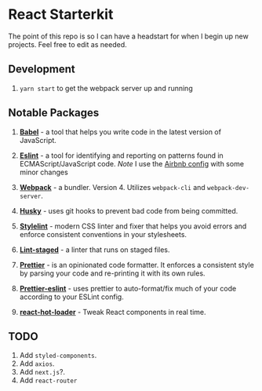 # React Starterkit

The point of this repo is so I can have a headstart for when I begin up new projects. Feel free to edit as needed.

## Development

1.  `yarn start` to get the webpack server up and running

## Notable Packages

1.  **[Babel](https://github.com/babel/babel)** - a tool that helps you write code in the latest version of JavaScript.

2.  **[Eslint](https://github.com/eslint/eslint)** - a tool for identifying and reporting on patterns found in ECMAScript/JavaScript code. _Note_ I use the [Airbnb config](https://www.npmjs.com/package/eslint-config-airbnb) with some minor changes

3.  **[Webpack](https://webpack.js.org/)** - a bundler. Version 4. Utilizes `webpack-cli` and `webpack-dev-server`.

4.  **[Husky](https://github.com/typicode/husky)** - uses git hooks to prevent bad code from being committed.

5.  **[Stylelint](https://github.com/stylelint/stylelint)** - modern CSS linter and fixer that helps you avoid errors and enforce consistent conventions in your stylesheets.

6.  **[Lint-staged](https://github.com/okonet/lint-staged)** - a linter that runs on staged files.

7.  **[Prettier](https://github.com/prettier/prettier)** - is an opinionated code formatter. It enforces a consistent style by parsing your code and re-printing it with its own rules.

8.  **[Prettier-eslint](https://github.com/prettier/prettier-eslint)** - uses prettier to auto-format/fix much of your code according to your ESLint config.

9.  **[react-hot-loader](https://github.com/gaearon/react-hot-loader)** - Tweak React components in real time.

## TODO

1.  Add `styled-components`.
2.  Add `axios`.
3.  Add `next.js`?.
4.  Add `react-router`
